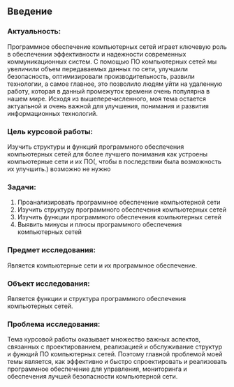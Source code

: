 ## Введение
### Актуальность:
Программное обеспечение компьютерных сетей играет ключевую роль в обеспечении эффективности и надежности современных коммуникационных систем.
С помощью ПО компьютерных сетей мы увеличили объем передаваемых данных по сети, улучшили безопасность, оптимизировали производительность, 
развили технологии, а самое главное, это позволило людям уйти на удаленную работу, которая в данный промежуток времени очень популярна в 
нашем мире. Исходя из вышеперечисленного, моя тема остается актуальной и очень важной для улучшения, понимания и развития информационных 
технологий.

### Цель курсовой работы: 
Изучить структуры и функций программного обеспечения компьютерных сетей для более лучшего понимания как устроены компьютерные 
сети и их ПО(, чтобы в последствии была возможность их улучшить.) возможно не нужно

### Задачи:
1. Проанализировать программное обеспечение компьютерной сети
2. Изучить структуру программного обеспечения компьютерных сетей
3. Изучить функции программного обеспечения компьютерных сетей
4. Выявить минусы и плюсы программного обеспечения компьютерных сетей

### Предмет исследования:
Является компьютерные сети и их программное обеспечение.

### Объект исследования:
Является функции и структура программного обеспечения компьютерных сетей.

### Проблема исследования:
Тема курсовой работы оказывает множество важных аспектов, связанных с проектированием, реализацией и обслуживание структур и функций ПО компьютерных сетей. Поэтому главной проблемой моей темы является, как эффективно и быстро спроектировать и реализовать программное обеспечение для управления, мониторинга и обеспечения лучшей безопасности компьютерной сети.
